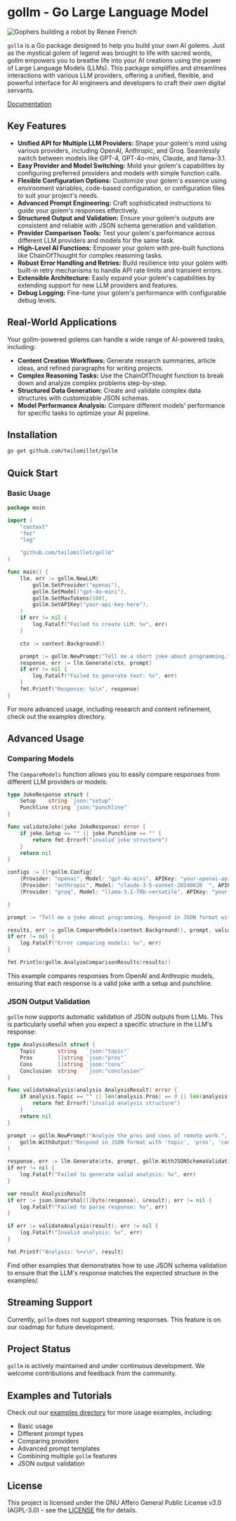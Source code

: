 # gollm - Go Large Language Model



![Gophers building a robot by Renee French](img/gopherrobots4s.jpg)

<!-- ![The Gollm Golem](img/robot_golem.jpeg "Build your own AI golem with gollm") -->

`gollm` is a Go package designed to help you build your own AI golems. Just as the mystical golem of legend was brought to life with sacred words, gollm empowers you to breathe life into your AI creations using the power of Large Language Models (LLMs). This package simplifies and streamlines interactions with various LLM providers, offering a unified, flexible, and powerful interface for AI engineers and developers to craft their own digital servants.

[Documentation](https://docs.gollm.co)

## Key Features

- **Unified API for Multiple LLM Providers:** Shape your golem's mind using various providers, including OpenAI, Anthropic, and Groq. Seamlessly switch between models like GPT-4, GPT-4o-mini, Claude, and llama-3.1.
- **Easy Provider and Model Switching:** Mold your golem's capabilities by configuring preferred providers and models with simple function calls.
- **Flexible Configuration Options:** Customize your golem's essence using environment variables, code-based configuration, or configuration files to suit your project's needs.
- **Advanced Prompt Engineering:** Craft sophisticated instructions to guide your golem's responses effectively.
- **Structured Output and Validation:** Ensure your golem's outputs are consistent and reliable with JSON schema generation and validation.
- **Provider Comparison Tools:** Test your golem's performance across different LLM providers and models for the same task.
- **High-Level AI Functions:** Empower your golem with pre-built functions like ChainOfThought for complex reasoning tasks.
- **Robust Error Handling and Retries:** Build resilience into your golem with built-in retry mechanisms to handle API rate limits and transient errors.
- **Extensible Architecture:** Easily expand your golem's capabilities by extending support for new LLM providers and features.
- **Debug Logging:** Fine-tune your golem's performance with configurable debug levels.

## Real-World Applications

Your gollm-powered golems can handle a wide range of AI-powered tasks, including:

- **Content Creation Workflows:** Generate research summaries, article ideas, and refined paragraphs for writing projects.
- **Complex Reasoning Tasks:** Use the ChainOfThought function to break down and analyze complex problems step-by-step.
- **Structured Data Generation:** Create and validate complex data structures with customizable JSON schemas.
- **Model Performance Analysis:** Compare different models' performance for specific tasks to optimize your AI pipeline.

## Installation

```bash
go get github.com/teilomillet/gollm
```

## Quick Start

### Basic Usage

```go
package main

import (
	"context"
	"fmt"
	"log"

	"github.com/teilomillet/gollm"
)

func main() {
	llm, err := gollm.NewLLM(
		gollm.SetProvider("openai"),
		gollm.SetModel("gpt-4o-mini"),
		gollm.SetMaxTokens(100),
		gollm.SetAPIKey("your-api-key-here"),
	)
	if err != nil {
		log.Fatalf("Failed to create LLM: %v", err)
	}

	ctx := context.Background()

	prompt := gollm.NewPrompt("Tell me a short joke about programming.")
	response, err := llm.Generate(ctx, prompt)
	if err != nil {
		log.Fatalf("Failed to generate text: %v", err)
	}
	fmt.Printf("Response: %s\n", response)
}
```

For more advanced usage, including research and content refinement, check out the examples directory.

## Advanced Usage

### Comparing Models

The `CompareModels` function allows you to easily compare responses from different LLM providers or models:

```go
type JokeResponse struct {
	Setup    string `json:"setup"`
	Punchline string `json:"punchline"`
}

func validateJoke(joke JokeResponse) error {
	if joke.Setup == "" || joke.Punchline == "" {
		return fmt.Errorf("invalid joke structure")
	}
	return nil
}

configs := []*gollm.Config{
	{Provider: "openai", Model: "gpt-4o-mini", APIKey: "your-openai-api-key"},
	{Provider: "anthropic", Model: "claude-3-5-sonnet-20240620	", APIKey: "your-anthropic-api-key"},
	{Provider: "groq", Model: "llama-3.1-70b-versatile", APIKey: "your-anthropic-api-key"},

}

prompt := "Tell me a joke about programming. Respond in JSON format with 'setup' and 'punchline' fields."

results, err := gollm.CompareModels(context.Background(), prompt, validateJoke, configs...)
if err != nil {
	log.Fatalf("Error comparing models: %v", err)
}

fmt.Println(gollm.AnalyzeComparisonResults(results))
```

This example compares responses from OpenAI and Anthropic models, ensuring that each response is a valid joke with a setup and punchline.

### JSON Output Validation

`gollm` now supports automatic validation of JSON outputs from LLMs. This is particularly useful when you expect a specific structure in the LLM's response:

```go
type AnalysisResult struct {
	Topic       string   `json:"topic"`
	Pros        []string `json:"pros"`
	Cons        []string `json:"cons"`
	Conclusion  string   `json:"conclusion"`
}

func validateAnalysis(analysis AnalysisResult) error {
	if analysis.Topic == "" || len(analysis.Pros) == 0 || len(analysis.Cons) == 0 || analysis.Conclusion == "" {
		return fmt.Errorf("invalid analysis structure")
	}
	return nil
}

prompt := gollm.NewPrompt("Analyze the pros and cons of remote work.",
	gollm.WithOutput("Respond in JSON format with 'topic', 'pros', 'cons', and 'conclusion' fields."),
)

response, err := llm.Generate(ctx, prompt, gollm.WithJSONSchemaValidation())
if err != nil {
	log.Fatalf("Failed to generate valid analysis: %v", err)
}

var result AnalysisResult
if err := json.Unmarshal([]byte(response), &result); err != nil {
	log.Fatalf("Failed to parse response: %v", err)
}

if err := validateAnalysis(result); err != nil {
	log.Fatalf("Invalid analysis: %v", err)
}

fmt.Printf("Analysis: %+v\n", result)
```

Find other examples that demonstrates how to use JSON schema validation to ensure that the LLM's response matches the expected structure in the examples/.

## Streaming Support

Currently, `gollm` does not support streaming responses. This feature is on our roadmap for future development.

## Project Status

`gollm` is actively maintained and under continuous development. We welcome contributions and feedback from the community.

## Examples and Tutorials

Check out our [examples directory](https://github.com/teilomillet/gollm/tree/main/examples) for more usage examples, including:

- Basic usage
- Different prompt types
- Comparing providers
- Advanced prompt templates
- Combining multiple `gollm` features
- JSON output validation


## License

This project is licensed under the GNU Affero General Public License v3.0 (AGPL-3.0) - see the [LICENSE](LICENSE) file for details.
